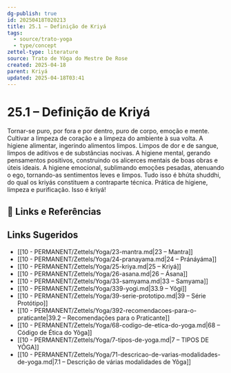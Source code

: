 ```yaml
---
dg-publish: true
id: 20250418T020213
title: 25.1 – Definição de Kriyá
tags:
  - source/trato-yoga
  - type/concept
zettel-type: literature
source: Trato de Yôga do Mestre De Rose
created: 2025-04-18
parent: Kriyá
updated: 2025-04-18T03:41
---
```


# 25.1 – Definição de Kriyá

Tornar-se puro, por fora e por dentro, puro de corpo, emoção e mente. Cultivar a limpeza de coração e a limpeza do ambiente à sua volta. A higiene alimentar, ingerindo alimentos limpos. Limpos de dor e de sangue, limpos de aditivos e de substâncias nocivas. A higiene mental, gerando pensamentos positivos, construindo os alicerces mentais de boas obras e úteis ideais. A higiene emocional, sublimando emoções pesadas, atenuando o ego, tornando-as sentimentos leves e limpos. Tudo isso é bhúta shuddhi, do qual os kriyás constituem a contraparte técnica. Prática de higiene, limpeza e purificação. Isso é kriyá!

## 🔗 Links e Referências

## Links Sugeridos

- [[10 - PERMANENT/Zettels/Yoga/23-mantra.md\|23 – Mantra]]
- [[10 - PERMANENT/Zettels/Yoga/24-pranayama.md\|24 – Pránáyáma]]
- [[10 - PERMANENT/Zettels/Yoga/25-kriya.md\|25 – Kriyá]]
- [[10 - PERMANENT/Zettels/Yoga/26-asana.md\|26 – Ásana]]
- [[10 - PERMANENT/Zettels/Yoga/33-samyama.md\|33 – Samyama]]
- [[10 - PERMANENT/Zettels/Yoga/339-yogi.md\|33.9 – Yôgi]]
- [[10 - PERMANENT/Zettels/Yoga/39-serie-prototipo.md\|39 – Série Protótipo]]
- [[10 - PERMANENT/Zettels/Yoga/392-recomendacoes-para-o-praticante\|39.2 – Recomendações para o Praticante]]
- [[10 - PERMANENT/Zettels/Yoga/68-codigo-de-etica-do-yoga.md\|68 – Código de Ética do Yôga]]
- [[10 - PERMANENT/Zettels/Yoga/7-tipos-de-yoga.md\|7 – TIPOS DE YÔGA]]
- [[10 - PERMANENT/Zettels/Yoga/71-descricao-de-varias-modalidades-de-yoga.md\|7.1 – Descrição de várias modalidades de Yôga]]